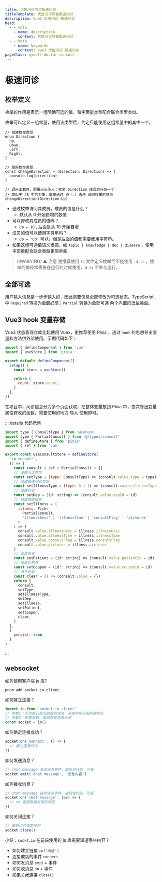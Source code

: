 ```yaml
---
title: 优医问诊项目极速问诊
titleTemplate: 优医问诊项目极速问诊
description: Vue3 优医问诊 极速问诊
head:
  - - meta
    - name: description
      content: 优医问诊项目极速问诊
  - - meta
    - name: keywords
      content: Vue3 优医问诊 极速问诊
pageClass: myself-doctor-consult
---
```


# 极速问诊

## 枚举定义

枚举的作用是表示一组明确可选的值，和字面量类型配合联合类型类似。

枚举可以定义一组常量，使用该类型后，约定只能使用这组常量中的其中一个。

```tsx
// 创建枚举类型
enum Direction {
  Up,
  Down,
  Left,
  Right,
}

// 使用枚举类型
const changeDirection = (direction: Direction) => {
  console.log(direction)
}

// 调用函数时，需要应该传入：枚举 Direction 成员的任意一个
// 类似于 JS 中的对象，直接通过 点（.）语法 访问枚举的成员
changeDirection(Direction.Up)
```

- 通过枚举访问其成员，成员的值是什么？
  - 默认从 0 开始自增的数值
- 可以修改其成员的值吗？
  - `Up = 10` , 后面是从 10 开始自增
- 成员的值可以使用字符串吗？
  - `Up = 'Up'` 可以，但是后面的值都需要使用字符串。
- 如果这组可选值语义很高，如 `topic | knowledge | doc | disease` ，使用字面量配合联合类型更简单些

> [!WARNING] ⚠ 注意
> 更推荐使用 `ts` 文件定义枚举而不是使用 `.d.ts` ，枚举的值经常需要在运行的时候使用，`d.ts` 不参与运行。

## 全部可选

用户输入信息是一步步输入的，因此需要信息全部修改为可选状态。TypeScript 中 `Required` 转换为全部必须；`Partial` 转换为全部可选 两个内置的泛型类型。

## Vue3 hook 变量存储

Vue3 状态管理仓库比起使用 Vuex，更推荐使用 Pinia 。通过 `hook` 的思想导出变量和方法供外部使用。示例代码如下：

```js
import { defineComponent } from 'vue'
import { useStore } from 'pinia'

export default defineComponent({
  setup() {
    const store = useStore()

    return {
      count: store.count,
    }
  },
})
```

在项目中，问诊信息分为多个页面获取，把整体变量放到 Pinia 中，依次导出变量属性修改的函数，需要使用的地方 导入 使用即可。

::: details 代码示例

```js
import type { ConsultType } from '@/enums'
import type { PartialConsult } from '@/types/consult'
import { defineStore } from 'pinia'
import { ref } from 'vue'

export const useConsultStore = defineStore(
  'cp-consult',
  () => {
    const consult = ref < PartialConsult > {}
    // 设置问诊类型
    const setType = (type: ConsultType) => (consult.value.type = type)
    // 设置极速问诊类型
    const setIllnessType = (type: 0 | 1) => (consult.value.illnessType = type)
    // 设置科室
    const setDep = (id: string) => (consult.value.depId = id)
    // 设置病情描述
    const setIllness = (
      illness: Pick<
        PartialConsult,
        'illnessDesc' | 'illnessTime' | 'consultFlag' | 'pictures'
      >
    ) => {
      consult.value.illnessDesc = illness.illnessDesc
      consult.value.illnessTime = illness.illnessTime
      consult.value.consultFlag = illness.consultFlag
      consult.value.pictures = illness.pictures
    }
    // 设置患者
    const setPatient = (id: string) => (consult.value.patientId = id)
    // 设置优惠券
    const setCoupon = (id?: string) => (consult.value.couponId = id)
    // 清空记录
    const clear = () => (consult.value = {})
    return {
      consult,
      setType,
      setIllnessType,
      setDep,
      setIllness,
      setPatient,
      setCoupon,
      clear,
    }
  },
  {
    persist: true,
  }
)
```

:::

## websocket

如何使用客户端 js 库?

```shell
pnpm add socket.io-client
```

如何建立连接？

```js
import io from 'socket.io-client'
// 参数1：不传默认是当前服务域名，开发中传入服务器地址
// 参数2：配置参数，根据需要再来介绍
const socket = io()
```

如何确定连接成功？

```js
socket.on('connect', () => {
  // 建立连接成功
})
```

如何发送消息？

```js
// chat message 发送消息事件，由后台约定，可变
socket.emit('chat message', '消息内容')
```

如何接收消息？

```js
// chat message 接收消息事件，由后台约定，可变
socket.on('chat message', (ev) => {
  // ev 是服务器发送的消息
})
```

如何关闭连接？

```js
// 离开组件需要使用
socket.close()
```

小结：`sockt.io` 在前端使用的 js 库需要知道哪些内容？

- 如何建立链接 `io('地址')`
- 连接成功的事件 `connect`
- 如何发消息 `emit` + 事件
- 如何收消息 `on` + 事件
- 如果关闭连接 `close()`
